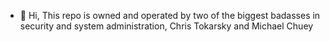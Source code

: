 - 👋 Hi, This repo is owned and operated by two of the biggest badasses in security and system administration, Chris Tokarsky and Michael Chuey

<!---
2SAs/2SAs is a ✨ special ✨ repository because its `README.md` (this file) appears on your GitHub profile.
You can click the Preview link to take a look at your changes.
--->
